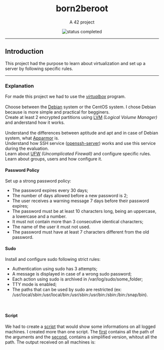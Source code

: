<h1 align="center"> born2beroot </h1>

<p align="center"> A 42 project </p>

<p align="center">
  <img alt="status completed" src="https://img.shields.io/badge/STATUS-COMPLETED-green">
</p>

---

## Introduction

This project had the purpose to learn about virtualization and set up a server by following specific rules.

---

### Explanation

For made this project we had to use the [_virtualbox_](https://www.virtualbox.org/) program. <br>
<br>
Choose between the [Debian](https://www.debian.org/index.pt.html) system or the CentOS system. I chose Debian because is more simple and practical for begginers. <br>
Create at least 2 encrypted partitions using [LVM](https://wiki.debian.org/LVM) _(Logical Volume Manager)_ and anderstand how it works. <br>
<br>
Understand the differences between aptitude and apt and in case of Debian system, what [Apparmor](https://apparmor.net/) is. <br>
Understand how SSH service ([openssh-server](https://www.openssh.com/)) works and use this service during the evaluation. <br>
Learn about [UFW](https://wiki.debian.org/Uncomplicated%20Firewall%20%28ufw%29) _(Uncomplicated Firewall)_ and configure specific rules. <br>
Learn about groups, users and how configure it. <br>

#### Password Policy
Set up a strong password policy: <br>
- The password expires every 30 days;
- The number of days allowed before a new password is 2;
- The user receives a warning message 7 days before their password expires;
- The password must be at least 10 characters long, being an uppercase, a lowercase and a number.
- It must not contain more than 3 consecutive identical characters;
- The name of the user it must not used.
- The password must have at least 7 characters different from the old password.

#### Sudo
Install and configure sudo following strict rules: <br>
- Authentication using sudo has 3 attempts; <br>
- A message is displayed in case of a wrong sudo password; <br>
- Each action using sudo is archived in /var/log/sudo/some_folder; <br>
- TTY mode is enabled; <br>
- The paths that can be used by sudo are restricted (ex: /usr/local/sbin:/usr/local/bin:/usr/sbin:/usr/bin:/sbin:/bin:/snap/bin). <br>
<br>

#### Script

We had to create a [script](./monitoring.sh) that would show some informations on all logged machines.
I created more than one script. The [first](./monitoring.sh) contains all the path of the arguments and the [second](./monitoring_v2.sh), contains a simplified version, whitout all the path.
The output received on all machines is:
